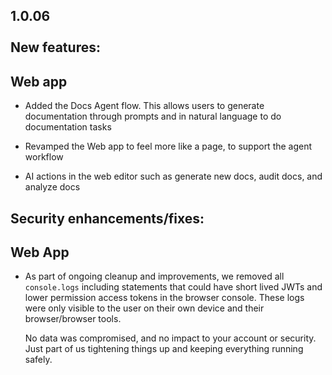 1.0.06\
\
New features:
-------------

## Web app

* Added the Docs Agent flow. This allows users to generate documentation through prompts and in natural language to do documentation tasks

* Revamped the Web app to feel more like a page, to support the agent workflow

* AI actions in the web editor such as generate new docs, audit docs, and analyze docs

## Security enhancements/fixes:

## Web App

* As part of ongoing cleanup and improvements, we removed all `console.logs` including statements that could have short lived JWTs and lower permission access tokens in the browser console. These logs were only visible to the user on their own device and their browser/browser tools.

  No data was compromised, and no impact to your account or security. Just part of us tightening things up and keeping everything running safely.
